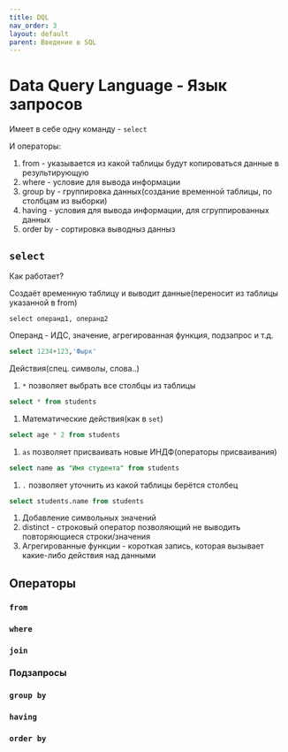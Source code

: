 ```yaml
---
title: DQL
nav_order: 3
layout: default
parent: Введение в SQL
---
```

# Data Query Language - Язык запросов 

Имеет в себе одну команду - `select`

И операторы:
1. from - указывается из какой таблицы будут копироваться данные в результирующую
2. where - условие для вывода информации
3. group by - группировка данных(создание временной таблицы, по столбцам из выборки)
4. having - условия для вывода информации, для сгруппированных данных
5. order by - сортировка выводныз данныз

## `select`

Как работает?

Создаёт временную таблицу и выводит данные(переносит из таблицы указанной в from)
```
select операнд1, операнд2
```
Операнд - ИДС, значение, агрегированная функция, подзапрос и т.д.

 ```sql
 select 1234+123,'Фырк'
 ```

Действия(спец. символы, слова..)

1. `*` позволяет выбрать все столбцы из таблицы
```sql
select * from students
```
1. Математические действия(как в `set`)
```sql
select age * 2 from students
```
1. `as` позволяет присваивать новые ИНДФ(операторы присваивания)
```sql
select name as "Имя студента" from students
```
1. `.` позволяет уточнить из какой таблицы берётся столбец
```sql
select students.name from students
```
1. Добавление символьных значений
2. distinct - строковый оператор позволяющий не выводить повторяющиеся строки/значения
3. Агрегированные функции - короткая запись, которая вызывает какие-либо действия над данными

## Операторы


### `from`



### `where`

### `join`

### Подзапросы
### `group by`

### `having`

### `order by`
